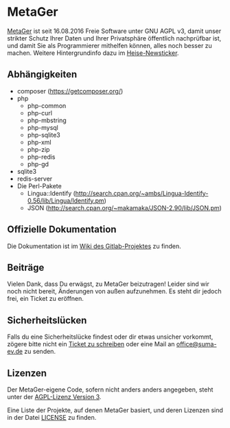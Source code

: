 # MetaGer

[MetaGer](https://metager.de) ist seit 16.08.2016 Freie Software unter GNU AGPL v3, damit unser strikter Schutz Ihrer Daten und Ihrer Privatsphäre 
öffentlich nachprüfbar ist, und damit Sie als Programmierer mithelfen können, alles noch besser zu machen. Weitere Hintergrundinfo dazu im 
<a href="http://heise.de/-3295586" target="_blank" rel="noopener">Heise-Newsticker</a>.

## Abhängigkeiten
* composer (https://getcomposer.org/)
* php
  * php-common
  * php-curl
  * php-mbstring
  * php-mysql
  * php-sqlite3
  * php-xml
  * php-zip
  * php-redis
  * php-gd
* sqlite3
* redis-server
* Die Perl-Pakete
  * Lingua::Identify (http://search.cpan.org/~ambs/Lingua-Identify-0.56/lib/Lingua/Identify.pm)
  * JSON (http://search.cpan.org/~makamaka/JSON-2.90/lib/JSON.pm)

## Offizielle Dokumentation

Die Dokumentation ist im [Wiki des Gitlab-Projektes](https://gitlab.metager3.de/open-source/MetaGer/wikis/home) zu finden.

## Beiträge

Vielen Dank, dass Du erwägst, zu MetaGer beizutragen!
Leider sind wir noch nicht bereit, Änderungen von außen aufzunehmen.
Es steht dir jedoch frei, ein Ticket zu eröffnen.

## Sicherheitslücken

Falls du eine Sicherheitslücke findest oder dir etwas unsicher vorkommt,
zögere bitte nicht ein [Ticket zu schreiben](https://gitlab.metager3.de/open-source/MetaGer/issues) oder eine Mail an [office@suma-ev.de](mailto:office@suma-ev.de) zu senden.

## Lizenzen

Der MetaGer-eigene Code, sofern nicht anders anders angegeben, steht unter der [AGPL-Lizenz Version 3](https://www.gnu.org/licenses/agpl-3.0).

Eine Liste der Projekte, auf denen MetaGer basiert, und deren Lizenzen sind in der Datei [LICENSE](https://gitlab.metager3.de/open-source/MetaGer/blob/development/LICENSE) zu finden. 
